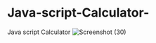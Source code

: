 # Java-script-Calculator-
Java script Calculator 
![Screenshot (30)](https://user-images.githubusercontent.com/104548662/192137950-d973eddf-cc1a-4bbf-9e09-8764e6656f7c.png)

